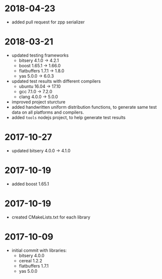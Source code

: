 # 2018-04-23

* added pull request for zpp serializer

# 2018-03-21

* updated testing frameworks
  * bitsery 4.1.0 -> 4.2.1
  * boost 1.65.1 -> 1.66.0
  * flatbuffers 1.7.1 -> 1.8.0
  * yas 5.0.0 -> 6.0.3
* updated test results with different compilers
  * ubuntu 16.04 -> 17.10
  * gcc 7.1.0 -> 7.2.0
  * clang 4.0.0 -> 5.0.0
* improved project sturcture
* added handwritten uniform distribution functions, to generate same test data on all platforms and compilers.
* added `tools` nodejs project, to help generate test results

# 2017-10-27

* updated bitsery 4.0.0 -> 4.1.0

# 2017-10-19

* added boost 1.65.1

# 2017-10-19

* created CMakeLists.txt for each library

# 2017-10-09

* initial commit with libraries:
  * bitsery 4.0.0
  * cereal 1.2.2
  * flatbuffers 1.7.1
  * yas 5.0.0
